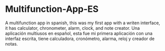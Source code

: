 # Multifunction-App-ES
A multifunction app in spanish, this was my first app with a writen interface, it has calculator, chronometer, alarm, clock, and note creator.
Una aplicación multiusos en español, esta fue mi primera aplicación con una interfaz escrita, tiene calculadora, cronómetro, alarma, reloj y creador de notas.
